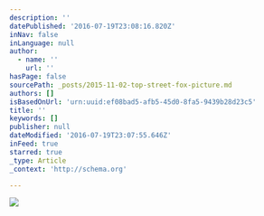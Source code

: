 ```yaml
---
description: ''
datePublished: '2016-07-19T23:08:16.820Z'
inNav: false
inLanguage: null
author:
  - name: ''
    url: ''
hasPage: false
sourcePath: _posts/2015-11-02-top-street-fox-picture.md
authors: []
isBasedOnUrl: 'urn:uuid:ef08bad5-afb5-45d0-8fa5-9439b28d23c5'
title: ''
keywords: []
publisher: null
dateModified: '2016-07-19T23:07:55.646Z'
inFeed: true
starred: true
_type: Article
_context: 'http://schema.org'

---
```

![](https://the-grid-user-content.s3-us-west-2.amazonaws.com/d59d85c2-db1a-4411-a68f-a29f4befe969.png)